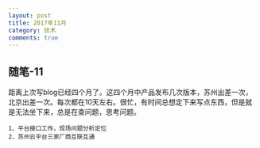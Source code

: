 ```yaml
---
layout: post
title: 2017年11月
category: 技术
comments: true
---
```



## 随笔-11
距离上次写blog已经四个月了。这四个月中产品发布几次版本，苏州出差一次，北京出差一次。每次都在10天左右。很忙，有时间总想定下来写点东西，但是就是无法坐下来，总是在查问题，思考问题。

	1、平台接口工作，现场问题分析定位
	2、苏州云平台三家厂商互联互通

